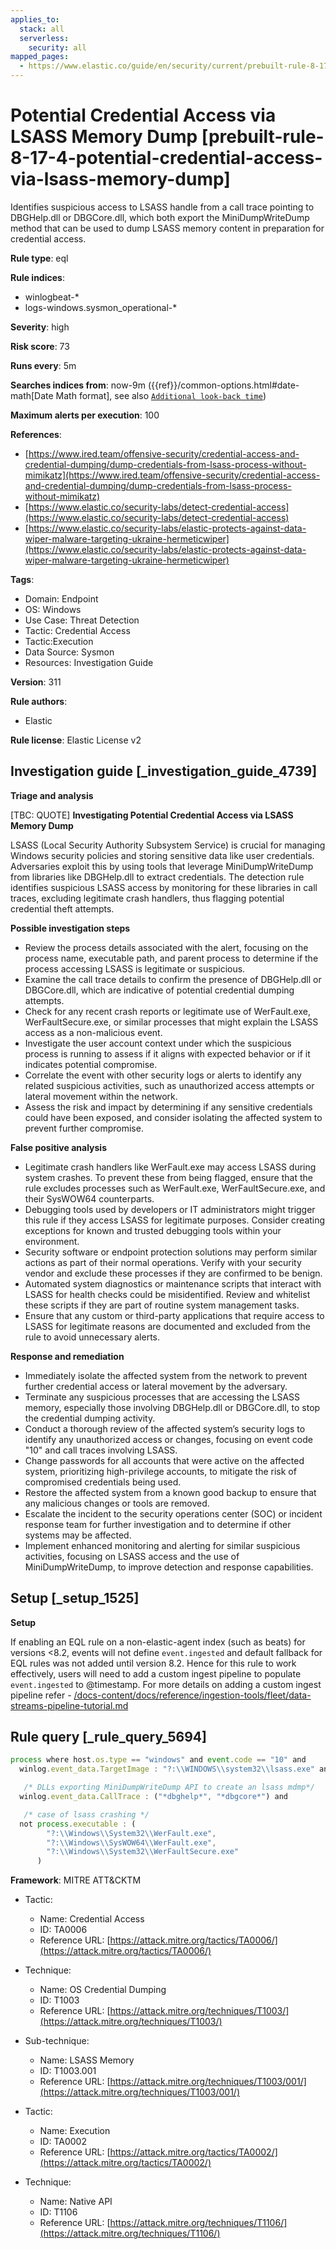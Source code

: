 ```yaml
---
applies_to:
  stack: all
  serverless:
    security: all
mapped_pages:
  - https://www.elastic.co/guide/en/security/current/prebuilt-rule-8-17-4-potential-credential-access-via-lsass-memory-dump.html
---
```


# Potential Credential Access via LSASS Memory Dump [prebuilt-rule-8-17-4-potential-credential-access-via-lsass-memory-dump]

Identifies suspicious access to LSASS handle from a call trace pointing to DBGHelp.dll or DBGCore.dll, which both export the MiniDumpWriteDump method that can be used to dump LSASS memory content in preparation for credential access.

**Rule type**: eql

**Rule indices**:

* winlogbeat-*
* logs-windows.sysmon_operational-*

**Severity**: high

**Risk score**: 73

**Runs every**: 5m

**Searches indices from**: now-9m ({{ref}}/common-options.html#date-math[Date Math format], see also [`Additional look-back time`](docs-content://solutions/security/detect-and-alert/create-detection-rule.md#rule-schedule))

**Maximum alerts per execution**: 100

**References**:

* [https://www.ired.team/offensive-security/credential-access-and-credential-dumping/dump-credentials-from-lsass-process-without-mimikatz](https://www.ired.team/offensive-security/credential-access-and-credential-dumping/dump-credentials-from-lsass-process-without-mimikatz)
* [https://www.elastic.co/security-labs/detect-credential-access](https://www.elastic.co/security-labs/detect-credential-access)
* [https://www.elastic.co/security-labs/elastic-protects-against-data-wiper-malware-targeting-ukraine-hermeticwiper](https://www.elastic.co/security-labs/elastic-protects-against-data-wiper-malware-targeting-ukraine-hermeticwiper)

**Tags**:

* Domain: Endpoint
* OS: Windows
* Use Case: Threat Detection
* Tactic: Credential Access
* Tactic:Execution
* Data Source: Sysmon
* Resources: Investigation Guide

**Version**: 311

**Rule authors**:

* Elastic

**Rule license**: Elastic License v2

## Investigation guide [_investigation_guide_4739]

**Triage and analysis**

[TBC: QUOTE]
**Investigating Potential Credential Access via LSASS Memory Dump**

LSASS (Local Security Authority Subsystem Service) is crucial for managing Windows security policies and storing sensitive data like user credentials. Adversaries exploit this by using tools that leverage MiniDumpWriteDump from libraries like DBGHelp.dll to extract credentials. The detection rule identifies suspicious LSASS access by monitoring for these libraries in call traces, excluding legitimate crash handlers, thus flagging potential credential theft attempts.

**Possible investigation steps**

* Review the process details associated with the alert, focusing on the process name, executable path, and parent process to determine if the process accessing LSASS is legitimate or suspicious.
* Examine the call trace details to confirm the presence of DBGHelp.dll or DBGCore.dll, which are indicative of potential credential dumping attempts.
* Check for any recent crash reports or legitimate use of WerFault.exe, WerFaultSecure.exe, or similar processes that might explain the LSASS access as a non-malicious event.
* Investigate the user account context under which the suspicious process is running to assess if it aligns with expected behavior or if it indicates potential compromise.
* Correlate the event with other security logs or alerts to identify any related suspicious activities, such as unauthorized access attempts or lateral movement within the network.
* Assess the risk and impact by determining if any sensitive credentials could have been exposed, and consider isolating the affected system to prevent further compromise.

**False positive analysis**

* Legitimate crash handlers like WerFault.exe may access LSASS during system crashes. To prevent these from being flagged, ensure that the rule excludes processes such as WerFault.exe, WerFaultSecure.exe, and their SysWOW64 counterparts.
* Debugging tools used by developers or IT administrators might trigger this rule if they access LSASS for legitimate purposes. Consider creating exceptions for known and trusted debugging tools within your environment.
* Security software or endpoint protection solutions may perform similar actions as part of their normal operations. Verify with your security vendor and exclude these processes if they are confirmed to be benign.
* Automated system diagnostics or maintenance scripts that interact with LSASS for health checks could be misidentified. Review and whitelist these scripts if they are part of routine system management tasks.
* Ensure that any custom or third-party applications that require access to LSASS for legitimate reasons are documented and excluded from the rule to avoid unnecessary alerts.

**Response and remediation**

* Immediately isolate the affected system from the network to prevent further credential access or lateral movement by the adversary.
* Terminate any suspicious processes that are accessing the LSASS memory, especially those involving DBGHelp.dll or DBGCore.dll, to stop the credential dumping activity.
* Conduct a thorough review of the affected system’s security logs to identify any unauthorized access or changes, focusing on event code "10" and call traces involving LSASS.
* Change passwords for all accounts that were active on the affected system, prioritizing high-privilege accounts, to mitigate the risk of compromised credentials being used.
* Restore the affected system from a known good backup to ensure that any malicious changes or tools are removed.
* Escalate the incident to the security operations center (SOC) or incident response team for further investigation and to determine if other systems may be affected.
* Implement enhanced monitoring and alerting for similar suspicious activities, focusing on LSASS access and the use of MiniDumpWriteDump, to improve detection and response capabilities.


## Setup [_setup_1525]

**Setup**

If enabling an EQL rule on a non-elastic-agent index (such as beats) for versions <8.2, events will not define `event.ingested` and default fallback for EQL rules was not added until version 8.2. Hence for this rule to work effectively, users will need to add a custom ingest pipeline to populate `event.ingested` to @timestamp. For more details on adding a custom ingest pipeline refer - [/docs-content/docs/reference/ingestion-tools/fleet/data-streams-pipeline-tutorial.md](docs-content://reference/ingestion-tools/fleet/data-streams-pipeline-tutorial.md)


## Rule query [_rule_query_5694]

```js
process where host.os.type == "windows" and event.code == "10" and
  winlog.event_data.TargetImage : "?:\\WINDOWS\\system32\\lsass.exe" and

   /* DLLs exporting MiniDumpWriteDump API to create an lsass mdmp*/
  winlog.event_data.CallTrace : ("*dbghelp*", "*dbgcore*") and

   /* case of lsass crashing */
  not process.executable : (
        "?:\\Windows\\System32\\WerFault.exe",
        "?:\\Windows\\SysWOW64\\WerFault.exe",
        "?:\\Windows\\System32\\WerFaultSecure.exe"
      )
```

**Framework**: MITRE ATT&CKTM

* Tactic:

    * Name: Credential Access
    * ID: TA0006
    * Reference URL: [https://attack.mitre.org/tactics/TA0006/](https://attack.mitre.org/tactics/TA0006/)

* Technique:

    * Name: OS Credential Dumping
    * ID: T1003
    * Reference URL: [https://attack.mitre.org/techniques/T1003/](https://attack.mitre.org/techniques/T1003/)

* Sub-technique:

    * Name: LSASS Memory
    * ID: T1003.001
    * Reference URL: [https://attack.mitre.org/techniques/T1003/001/](https://attack.mitre.org/techniques/T1003/001/)

* Tactic:

    * Name: Execution
    * ID: TA0002
    * Reference URL: [https://attack.mitre.org/tactics/TA0002/](https://attack.mitre.org/tactics/TA0002/)

* Technique:

    * Name: Native API
    * ID: T1106
    * Reference URL: [https://attack.mitre.org/techniques/T1106/](https://attack.mitre.org/techniques/T1106/)



